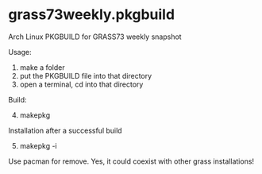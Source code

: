 # grass73weekly.pkgbuild
Arch Linux PKGBUILD for GRASS73 weekly snapshot

Usage:

1. make a folder
2. put the PKGBUILD file into that directory
3. open a terminal, cd into that directory

Build:

4. makepkg

Installation after a successful build

5. makepkg -i

Use pacman for remove.
Yes, it could coexist with other grass installations! 
